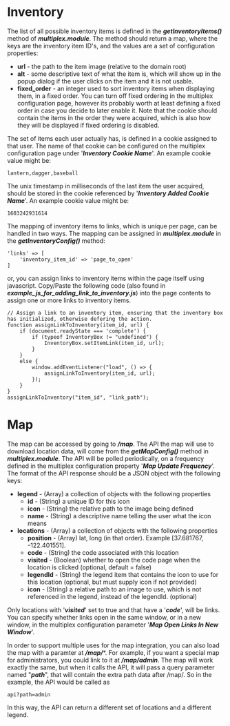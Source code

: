 # Inventory
The list of all possible inventory items is defined in the ***getInventoryItems()*** method of ***multiplex.module***.  The method should return a map, where the keys are the inventory item ID's, and the values are a set of configuration properties:

* **url** - the path to the item image (relative to the domain root)
* **alt** - some descriptive text of what the item is, which will show up in the popup dialog if the user clicks on the item and it is not usable.
* **fixed_order** - an integer used to sort inventory items when displaying them, in a fixed order.  You can turn off fixed ordering in the multiplex configuration page, however its probably worth at least defining a fixed order in case you decide to later enable it.  Note that the cookie should contain the items in the order they were acquired, which is also how they will be displayed if fixed ordering is disabled. 

The set of items each user actually has, is defined in a cookie assigned to that user.  The name of that cookie can be configured on the multiplex configuration page under '***Inventory Cookie Name***'.  An example cookie value might be:

	lantern,dagger,baseball

The unix timestamp in milliseconds of the last item the user acquired, should be stored in the cookie referenced by '***Inventory Added Cookie Name***'. An example cookie value might be:

	1603242931614

The mapping of inventory items to links, which is unique per page, can be handled in two ways.  The mapping can be assigned in ***multiplex.module*** in the ***getInventoryConfig()*** method:

    'links' => [
    	'inventory_item_id' => 'page_to_open'
    ]
or, you can assign links to inventory items within the page itself using javascript.  Copy/Paste the following code (also found in ***example_js_for_adding_link_to_inventory.js***) into the page contents to assign one or more links to inventory items.

	// Assign a link to an inventory item, ensuring that the inventory box has initialized, otherwise defering the action.
	function assignLinkToInventory(item_id, url) {
		if (document.readyState === 'complete') {
			if (typeof InventoryBox != "undefined") {
				InventoryBox.setItemLink(item_id, url);
			}
		}
		else {
			window.addEventListener("load", () => {
				assignLinkToInventory(item_id, url);
			});
		}
	}
	assignLinkToInventory("item_id", "link_path");

# Map
The map can be accessed by going to ***/map***.  The API the map will use to download location data, will come from the ***getMapConfig()*** method in ***multiplex.module***.  The API will be polled periodically, on a frequency defined in the multiplex configuration property '***Map Update Frequency***'.  The format of the API response should be a JSON object with the following keys:
* **legend** - (Array) a collection of objects with the following properties
	* **id** - (String) a unique ID for this icon
	* **icon** - (String) the relative path to the image being defined
	* **name** - (String) a descriptive name telling the user what the icon means
* **locations** - (Array) a collection of objects with the following properties
	* **position** - (Array) lat, long (in that order). Example [37.681767, -122.401551].
	* **code** - (String) the code associated with this location
	* **visited** - (Boolean) whether to open the code page when the location is clicked (optional, default = false)
	* **legendId** - (String) the legend item that contains the icon to use for this location (optional, but must supply icon if not provided)
	* **icon** - (String) a relative path to an image to use, which is not referenced in the legend, instead of the legendId. (optional)

Only locations with '***visited***' set to true and that have a '***code***', will be links.  You can specify whether links open in the same window, or in a new window, in the multiplex configuration parameter '***Map Open Links In New Window***'.

In order to support multiple uses for the map integration, you can also load the map with a paramter at ***/map/****.  For example, if you want a special map for administrators, you could link to it at ***/map/admin***.  The map will work exactly the same, but when it calls the API, it will pass a query parameter named "***path***", that will contain the extra path data after /map/.  So in the example, the API would be called as 

	api?path=admin

In this way, the API can return a different set of locations and a different legend.

